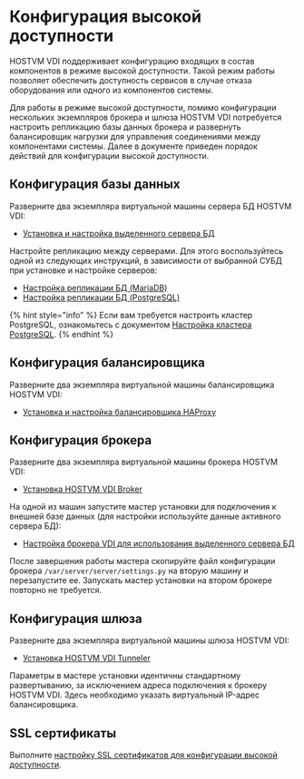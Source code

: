 # Конфигурация высокой доступности

HOSTVM VDI поддерживает конфигурацию входящих в состав компонентов в режиме высокой доступности. Такой режим работы позволяет обеспечить доступность сервисов в случае отказа оборудования или одного из компонентов системы.

Для работы в режиме высокой доступности, помимо конфигурации нескольких экземпляров брокера и шлюза HOSTVM VDI потребуется настроить репликацию базы данных брокера и развернуть балансировщик нагрузки для управления соединениями между компонентами системы. Далее в документе приведен порядок действий для конфигурации высокой доступности.

## **Конфигурация базы данных** <a href="#db" id="db"></a>

Разверните два экземпляра виртуальной машины сервера БД HOSTVM VDI:

* [Установка и настройка выделенного сервера БД](../vdi-db/)

Настройте репликацию между серверами. Для этого воспользуйтесь одной из следующих инструкций, в зависимости от выбранной СУБД при установке и настройке серверов:

* [Настройка репликации БД (MariaDB)](db-replication/mariadb/)
* [Настройка репликации БД (PostgreSQL)](db-replication/postgresql.md)

{% hint style="info" %}
Если вам требуется настроить кластер PostgreSQL, ознакомьтесь с документом [Настройка кластера PostgreSQL](db-cluster-postgresql.md).
{% endhint %}

## **Конфигурация балансировщика** <a href="#load-balancer" id="load-balancer"></a>

Разверните два экземпляра виртуальной машины балансировщика HOSTVM VDI:

* [Установка и настройка балансировщика HAProxy](haproxy.md)

## **Конфигурация брокера** <a href="#vdi-broker" id="vdi-broker"></a>

Разверните два экземпляра виртуальной машины брокера HOSTVM VDI:

* [Установка HOSTVM VDI Broker](../hostvm-vdi-ova-install/)

На одной из машин запустите мастер установки для подключения к внешней базе данных (для настройки используйте данные активного сервера БД):

* [Настройка брокера VDI для использования выделенного сервера БД](../vdi-db/broker-config.md)

После завершения работы мастера скопируйте файл конфигурации брокера `/var/server/server/settings.py` на вторую машину и перезапустите ее. Запускать мастер установки на втором брокере повторно не требуется.

## **Конфигурация шлюза** <a href="#vdi-tunneler" id="vdi-tunneler"></a>

Разверните два экземпляра виртуальной машины шлюза HOSTVM VDI:

* [Установка HOSTVM VDI Tunneler](../tunneler-appliance-deploy.md)

Параметры в мастере установки идентичны стандартному развертыванию, за исключением адреса подключения к брокеру HOSTVM VDI. Здесь необходимо указать виртуальный IP-адрес балансировщика.

## **SSL сертификаты** <a href="#ssl-certificates" id="ssl-certificates"></a>

Выполните [настройку SSL сертификатов для конфигурации высокой доступности](ssl-certificates.md).

